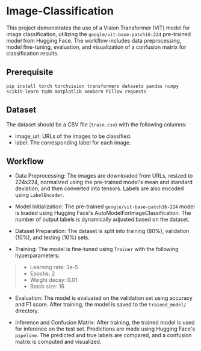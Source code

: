 # Image-Classification

This project demonstrates the use of a Vision Transformer (ViT) model for image classification, utilizing the ```google/vit-base-patch16-224``` pre-trained model from Hugging Face. The workflow includes data preprocessing, model fine-tuning, evaluation, and visualization of a confusion matrix for classification results.

## Prerequisite
```pip install torch torchvision transformers datasets pandas numpy scikit-learn tqdm matplotlib seaborn Pillow requests```

## Dataset
The dataset should be a CSV file (```train.csv```) with the following columns:
* image_url: URLs of the images to be classified.
* label: The corresponding label for each image.

## Workflow
* Data Preprocessing: The images are downloaded from URLs, resized to 224x224, normalized using the pre-trained model's mean and standard deviation, and then converted into tensors. Labels are also encoded using ```LabelEncoder```.

* Model Initialization: The pre-trained ```google/vit-base-patch16-224``` model is loaded using Hugging Face's AutoModelForImageClassification. The number of output labels is dynamically adjusted based on the dataset.

* Dataset Preparation: The dataset is split into training (80%), validation (10%), and testing (10%) sets. 

* Training: The model is fine-tuned using ```Trainer``` with the following hyperparameters:
>* Learning rate: 3e-5
>* Epochs: 2
>* Weight decay: 0.01
>* Batch size: 16

* Evaluation: The model is evaluated on the validation set using accuracy and F1 score. After training, the model is saved to the ```trained_model/``` directory.

* Inference and Confusion Matrix: After training, the trained model is used for inference on the test set. Predictions are made using Hugging Face's ```pipeline```. The predicted and true labels are compared, and a confusion matrix is computed and visualized.
